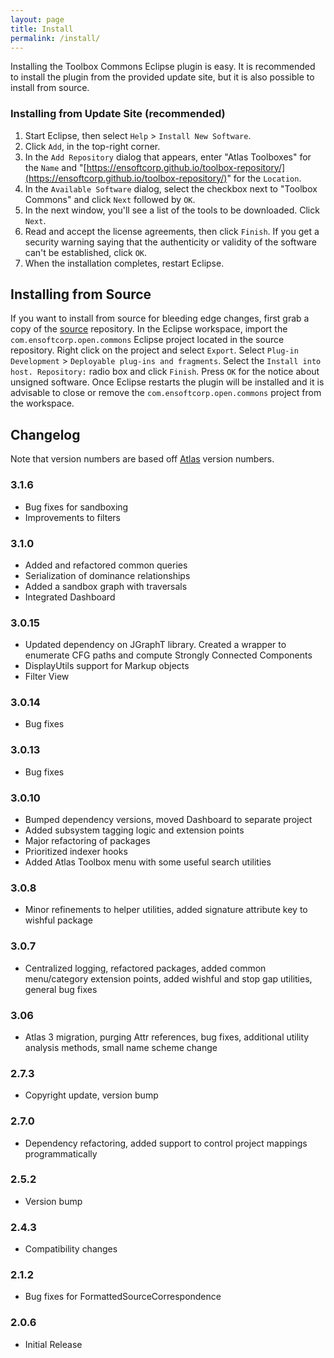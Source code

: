 ```yaml
---
layout: page
title: Install
permalink: /install/
---
```


Installing the Toolbox Commons Eclipse plugin is easy.  It is recommended to install the plugin from the provided update site, but it is also possible to install from source.
        
### Installing from Update Site (recommended)
1. Start Eclipse, then select `Help` &gt; `Install New Software`.
2. Click `Add`, in the top-right corner.
3. In the `Add Repository` dialog that appears, enter &quot;Atlas Toolboxes&quot; for the `Name` and &quot;[https://ensoftcorp.github.io/toolbox-repository/](https://ensoftcorp.github.io/toolbox-repository/)&quot; for the `Location`.
4. In the `Available Software` dialog, select the checkbox next to "Toolbox Commons" and click `Next` followed by `OK`.
5. In the next window, you'll see a list of the tools to be downloaded. Click `Next`.
6. Read and accept the license agreements, then click `Finish`. If you get a security warning saying that the authenticity or validity of the software can't be established, click `OK`.
7. When the installation completes, restart Eclipse.

## Installing from Source
If you want to install from source for bleeding edge changes, first grab a copy of the [source](https://github.com/EnSoftCorp/toolbox-commons) repository. In the Eclipse workspace, import the `com.ensoftcorp.open.commons` Eclipse project located in the source repository.  Right click on the project and select `Export`.  Select `Plug-in Development` &gt; `Deployable plug-ins and fragments`.  Select the `Install into host. Repository:` radio box and click `Finish`.  Press `OK` for the notice about unsigned software.  Once Eclipse restarts the plugin will be installed and it is advisable to close or remove the `com.ensoftcorp.open.commons` project from the workspace.

## Changelog
Note that version numbers are based off [Atlas](http://www.ensoftcorp.com/atlas/download/) version numbers.

### 3.1.6
- Bug fixes for sandboxing
- Improvements to filters

### 3.1.0
- Added and refactored common queries
- Serialization of dominance relationships
- Added a sandbox graph with traversals
- Integrated Dashboard

### 3.0.15
- Updated dependency on JGraphT library. Created a wrapper to enumerate CFG paths and compute Strongly Connected Components
- DisplayUtils support for Markup objects
- Filter View

### 3.0.14
- Bug fixes

### 3.0.13
- Bug fixes

### 3.0.10
- Bumped dependency versions, moved Dashboard to separate project
- Added subsystem tagging logic and extension points
- Major refactoring of packages
- Prioritized indexer hooks
- Added Atlas Toolbox menu with some useful search utilities

### 3.0.8
- Minor refinements to helper utilities, added signature attribute key to wishful package

### 3.0.7
- Centralized logging, refactored packages, added common menu/category extension points, added wishful and stop gap utilities, general bug fixes

### 3.06
- Atlas 3 migration, purging Attr references, bug fixes, additional utility analysis methods, small name scheme change

### 2.7.3
- Copyright update, version bump

### 2.7.0
- Dependency refactoring, added support to control project mappings programmatically

### 2.5.2
- Version bump

### 2.4.3
- Compatibility changes

### 2.1.2
- Bug fixes for FormattedSourceCorrespondence

### 2.0.6
- Initial Release
